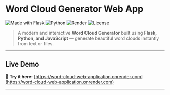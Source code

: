 #  Word Cloud Generator Web App  

![Made with Flask](https://img.shields.io/badge/Made%20with-Flask-000?style=for-the-badge&logo=flask)
![Python](https://img.shields.io/badge/Python-3.12+-3776AB?style=for-the-badge&logo=python&logoColor=white)
![Render](https://img.shields.io/badge/Deployed%20on-Render-46E3B7?style=for-the-badge&logo=render)
![License](https://img.shields.io/badge/License-MIT-blue?style=for-the-badge)

> A modern and interactive **Word Cloud Generator** built using **Flask, Python, and JavaScript** — generate beautiful word clouds instantly from text or files.

---
##  Live Demo  

🔗 **Try it here:** [https://word-cloud-web-application.onrender.com](https://word-cloud-web-application.onrender.com)

---
